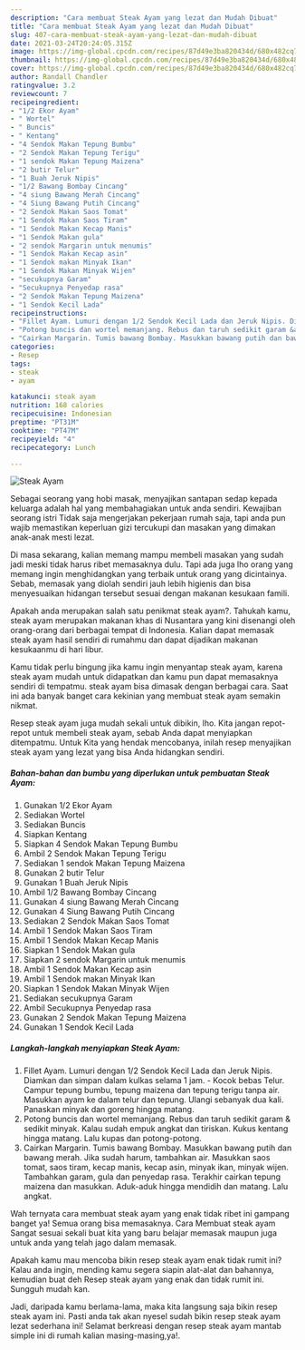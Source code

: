 ```yaml
---
description: "Cara membuat Steak Ayam yang lezat dan Mudah Dibuat"
title: "Cara membuat Steak Ayam yang lezat dan Mudah Dibuat"
slug: 407-cara-membuat-steak-ayam-yang-lezat-dan-mudah-dibuat
date: 2021-03-24T20:24:05.315Z
image: https://img-global.cpcdn.com/recipes/87d49e3ba820434d/680x482cq70/steak-ayam-foto-resep-utama.jpg
thumbnail: https://img-global.cpcdn.com/recipes/87d49e3ba820434d/680x482cq70/steak-ayam-foto-resep-utama.jpg
cover: https://img-global.cpcdn.com/recipes/87d49e3ba820434d/680x482cq70/steak-ayam-foto-resep-utama.jpg
author: Randall Chandler
ratingvalue: 3.2
reviewcount: 7
recipeingredient:
- "1/2 Ekor Ayam"
- " Wortel"
- " Buncis"
- " Kentang"
- "4 Sendok Makan Tepung Bumbu"
- "2 Sendok Makan Tepung Terigu"
- "1 sendok Makan Tepung Maizena"
- "2 butir Telur"
- "1 Buah Jeruk Nipis"
- "1/2 Bawang Bombay Cincang"
- "4 siung Bawang Merah Cincang"
- "4 Siung Bawang Putih Cincang"
- "2 Sendok Makan Saos Tomat"
- "1 Sendok Makan Saos Tiram"
- "1 Sendok Makan Kecap Manis"
- "1 Sendok Makan gula"
- "2 sendok Margarin untuk menumis"
- "1 Sendok Makan Kecap asin"
- "1 Sendok makan Minyak Ikan"
- "1 Sendok Makan Minyak Wijen"
- "secukupnya Garam"
- "Secukupnya Penyedap rasa"
- "2 Sendok Makan Tepung Maizena"
- "1 Sendok Kecil Lada"
recipeinstructions:
- "Fillet Ayam. Lumuri dengan 1/2 Sendok Kecil Lada dan Jeruk Nipis. Diamkan dan simpan dalam kulkas selama 1 jam. Kocok bebas Telur. Campur tepung bumbu, tepung maizena dan tepung terigu tanpa air. Masukkan ayam ke dalam telur dan tepung. Ulangi sebanyak dua kali. Panaskan minyak dan goreng hingga matang."
- "Potong buncis dan wortel memanjang. Rebus dan taruh sedikit garam &amp; sedikit minyak. Kalau sudah empuk angkat dan tiriskan. Kukus kentang hingga matang. Lalu kupas dan potong-potong."
- "Cairkan Margarin. Tumis bawang Bombay. Masukkan bawang putih dan bawang merah. Jika sudah harum, tambahkan air. Masukkan saos tomat, saos tiram, kecap manis, kecap asin, minyak ikan, minyak wijen. Tambahkan garam, gula dan penyedap rasa. Terakhir cairkan tepung maizena dan masukkan. Aduk-aduk hingga mendidih dan matang. Lalu angkat."
categories:
- Resep
tags:
- steak
- ayam

katakunci: steak ayam 
nutrition: 168 calories
recipecuisine: Indonesian
preptime: "PT31M"
cooktime: "PT47M"
recipeyield: "4"
recipecategory: Lunch

---
```



![Steak Ayam](https://img-global.cpcdn.com/recipes/87d49e3ba820434d/680x482cq70/steak-ayam-foto-resep-utama.jpg)

Sebagai seorang yang hobi masak, menyajikan santapan sedap kepada keluarga adalah hal yang membahagiakan untuk anda sendiri. Kewajiban seorang istri Tidak saja mengerjakan pekerjaan rumah saja, tapi anda pun wajib memastikan keperluan gizi tercukupi dan masakan yang dimakan anak-anak mesti lezat.

Di masa  sekarang, kalian memang mampu membeli masakan yang sudah jadi meski tidak harus ribet memasaknya dulu. Tapi ada juga lho orang yang memang ingin menghidangkan yang terbaik untuk orang yang dicintainya. Sebab, memasak yang diolah sendiri jauh lebih higienis dan bisa menyesuaikan hidangan tersebut sesuai dengan makanan kesukaan famili. 



Apakah anda merupakan salah satu penikmat steak ayam?. Tahukah kamu, steak ayam merupakan makanan khas di Nusantara yang kini disenangi oleh orang-orang dari berbagai tempat di Indonesia. Kalian dapat memasak steak ayam hasil sendiri di rumahmu dan dapat dijadikan makanan kesukaanmu di hari libur.

Kamu tidak perlu bingung jika kamu ingin menyantap steak ayam, karena steak ayam mudah untuk didapatkan dan kamu pun dapat memasaknya sendiri di tempatmu. steak ayam bisa dimasak dengan berbagai cara. Saat ini ada banyak banget cara kekinian yang membuat steak ayam semakin nikmat.

Resep steak ayam juga mudah sekali untuk dibikin, lho. Kita jangan repot-repot untuk membeli steak ayam, sebab Anda dapat menyiapkan ditempatmu. Untuk Kita yang hendak mencobanya, inilah resep menyajikan steak ayam yang lezat yang bisa Anda hidangkan sendiri.

<!--inarticleads1-->

##### Bahan-bahan dan bumbu yang diperlukan untuk pembuatan Steak Ayam:

1. Gunakan 1/2 Ekor Ayam
1. Sediakan  Wortel
1. Sediakan  Buncis
1. Siapkan  Kentang
1. Siapkan 4 Sendok Makan Tepung Bumbu
1. Ambil 2 Sendok Makan Tepung Terigu
1. Sediakan 1 sendok Makan Tepung Maizena
1. Gunakan 2 butir Telur
1. Gunakan 1 Buah Jeruk Nipis
1. Ambil 1/2 Bawang Bombay Cincang
1. Gunakan 4 siung Bawang Merah Cincang
1. Gunakan 4 Siung Bawang Putih Cincang
1. Sediakan 2 Sendok Makan Saos Tomat
1. Ambil 1 Sendok Makan Saos Tiram
1. Ambil 1 Sendok Makan Kecap Manis
1. Siapkan 1 Sendok Makan gula
1. Siapkan 2 sendok Margarin untuk menumis
1. Ambil 1 Sendok Makan Kecap asin
1. Ambil 1 Sendok makan Minyak Ikan
1. Siapkan 1 Sendok Makan Minyak Wijen
1. Sediakan secukupnya Garam
1. Ambil Secukupnya Penyedap rasa
1. Gunakan 2 Sendok Makan Tepung Maizena
1. Gunakan 1 Sendok Kecil Lada




<!--inarticleads2-->

##### Langkah-langkah menyiapkan Steak Ayam:

1. Fillet Ayam. Lumuri dengan 1/2 Sendok Kecil Lada dan Jeruk Nipis. Diamkan dan simpan dalam kulkas selama 1 jam. - Kocok bebas Telur. Campur tepung bumbu, tepung maizena dan tepung terigu tanpa air. Masukkan ayam ke dalam telur dan tepung. Ulangi sebanyak dua kali. Panaskan minyak dan goreng hingga matang.
1. Potong buncis dan wortel memanjang. Rebus dan taruh sedikit garam &amp; sedikit minyak. Kalau sudah empuk angkat dan tiriskan. Kukus kentang hingga matang. Lalu kupas dan potong-potong.
1. Cairkan Margarin. Tumis bawang Bombay. Masukkan bawang putih dan bawang merah. Jika sudah harum, tambahkan air. Masukkan saos tomat, saos tiram, kecap manis, kecap asin, minyak ikan, minyak wijen. Tambahkan garam, gula dan penyedap rasa. Terakhir cairkan tepung maizena dan masukkan. Aduk-aduk hingga mendidih dan matang. Lalu angkat.




Wah ternyata cara membuat steak ayam yang enak tidak ribet ini gampang banget ya! Semua orang bisa memasaknya. Cara Membuat steak ayam Sangat sesuai sekali buat kita yang baru belajar memasak maupun juga untuk anda yang telah jago dalam memasak.

Apakah kamu mau mencoba bikin resep steak ayam enak tidak rumit ini? Kalau anda ingin, mending kamu segera siapin alat-alat dan bahannya, kemudian buat deh Resep steak ayam yang enak dan tidak rumit ini. Sungguh mudah kan. 

Jadi, daripada kamu berlama-lama, maka kita langsung saja bikin resep steak ayam ini. Pasti anda tak akan nyesel sudah bikin resep steak ayam lezat sederhana ini! Selamat berkreasi dengan resep steak ayam mantab simple ini di rumah kalian masing-masing,ya!.

